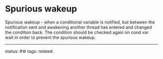 # Spurious wakeup
Spurious wakeup - when a conditional variable is notified, but between the notification sent and awakening another thread has entered and changed the condition back.
The condition should be checked again on cond var wait in order to prevent the spurious wakeup.


---
status: #⚙️ 
tags: 
related: 